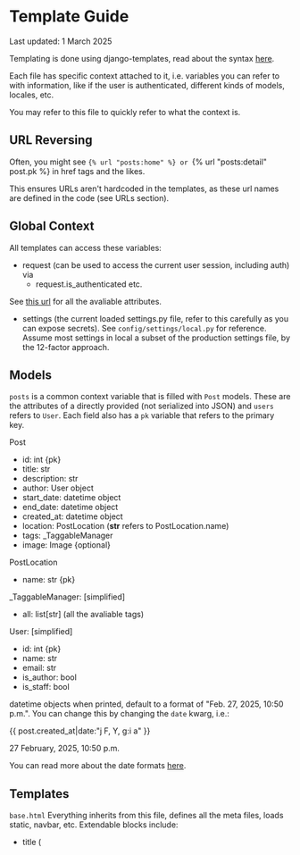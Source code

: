# Template Guide
Last updated: 1 March 2025

Templating is done using django-templates, read about the syntax [here](https://docs.djangoproject.com/en/5.1/ref/templates/language/).

Each file has specific context attached to it, i.e. variables you can refer to with information, like if the user is authenticated, different kinds of models, locales, etc.

You may refer to this file to quickly refer to what the context is.

## URL Reversing
Often, you might see `{% url "posts:home" %} or `{% url "posts:detail" post.pk %} in href tags and the likes.

This ensures URLs aren't hardcoded in the templates, as these url names are defined in the code (see URLs section).


## Global Context
All templates can access these variables:
- request (can be used to access the current user session, including auth) via
  - request.is_authenticated
etc.

See [this url](https://docs.djangoproject.com/en/5.1/ref/request-response/>) for all the avaliable attributes.

- settings (the current loaded settings.py file, refer to this carefully as you can expose secrets).
See `config/settings/local.py` for reference. Assume most settings in local a subset of the production settings file, by the 12-factor approach.


## Models
`posts` is a common context variable that is filled with `Post` models. These are the attributes of a directly provided (not serialized into JSON) and `users` refers to `User`. Each field also has a `pk` variable that refers to the primary key.

Post
- id: int {pk}
- title: str
- description: str
- author: User object
- start_date: datetime object
- end_date: datetime object
- created_at: datetime object
- location: PostLocation (__str__ refers to PostLocation.name)
- tags: _TaggableManager
- image: Image {optional}

PostLocation
- name: str {pk}

_TaggableManager: [simplified]
- all: list[str] (all the avaliable tags)

User: [simplified]
- id: int {pk}
- name: str
- email: str
- is_author: bool
- is_staff: bool

datetime objects when printed, default to a format of "Feb. 27, 2025, 10:50 p.m.".
You can change this by changing the `date` kwarg, i.e.:

<p>{{ post.created_at|date:"j F, Y, g:i a" }}</p>
27 February, 2025, 10:50 p.m.

You can read more about the date formats [here](https://docs.djangoproject.com/en/dev/ref/templates/builtins/#date).




## Templates
`base.html`
Everything inherits from this file, defines all the meta files, loads static, navbar, etc.
Extendable blocks include:
- title (<title/>)
- css (add file-specific stylesheets, remember to {{ block.super }})
- java (add file-specific script files, remember to {{ block.super }})
- body (to override all content)
- main/content (main file elements)
- modal (add any pop-ups here)
- inline_javascript (minor functions that don't deserve to be in a js file)

The navbar active links are auto set by a custom templatetag (the class called is `.nav-active`), see pre-made example in file.



`posts/home.html`
The primary page users will view, starts with an initial set of posts based on the URL filters (see `static/js/home.js` for more info -- same filters).

Initial set of posts can be referred with `posts` and the filter params by `params`. Filter params come in a dictionary (key: value). Latest filters are:
- page (p): int
- posts_per_page (c): int
- sort_type (s): "newest" | "oldest" | "start_date"
- author_ids (a): list[str]
- tags (t): list[str]

`home.js` comes with a basic function, `refreshPosts` that outlines how to dynamically query and refresh posts when filters are changed.


`posts/compact_posts.html`
When refreshing posts dynamically, it must be rendered first by the server to avoid code repetition. This is where a set of `posts` are rendered.

For standarization, `home.html` {% include %}s this file.


`posts/detail.html`
When a post is clicked, this is the URL that the browser should forward to see all the 'details' of the post.

To the user, the URL should be like: `domain.com/post/<int>`. To you, it should be `{% url "posts:detail" post.pk}`.


`dashboard/home.html`
Pretty much identical to `posts.html`, you may assume the user is logged in to access this template.

`posts` refers to the posts of the user, and should use a `compact_posts.html`-esque approach (if querying the api, always filter with author_ids set to [request.user.id], you can access this in the JS via DOM by storing it in a hidden tag or use an in-line approach).

`dashboard/post_form.html`
No additional context should need to be passed here, this should be created using the aid of `crispy_forms` (don't worry about it for now)


Accounts and logging in is done via abstraction and inheritance mostly.

Since there are 9,483,234 templates that need to be made for auth like forgot password, sign up, social auth, email confirmation which all really share the same stuff:
`django-allauth` has nicely provided an abstraction using `crispy_forms` which also does all the relevant field validation (like checking the email is an email).

The `allauth/elements` directory consists of the main elements, like the buttons, fields, etc.

There are two main files in `allauth/layouts`: `entrance.html` and `manage.html`.

`manage.html` should not be changed unless necessary, adding stuff to ALL the auth pages (like adding an app-wide css file) should be done in `entrance.html`.


## URLs
There should be examples of URLs in the templates already, if you would like to take a look at all the currently added URLs, follow `config/urls.py`.

That should `include()` urls from apps, defined in `discoverutm/<app_name>/urls.py`. Each app url points to a view that points to the template (and defines context)
and most have a `name` kwarg, this is the reverse kwarg if you would like to access this url.

Example:
`discoverutm/posts/detail.py`
The name for one url is `post-detail`, so you can reverse to it by doing {% url "post-detail" %}.

Some url files have an app_name at the top,
`discoverutm/dashboard/urls.py`

```python
app_name = "dashboard"
urlpatterns = [
    path("", views.dashboard_page_view, name="home"),
    path("new/", views.post_form_view, name="new-post"),
]
```

In this case, to refer to the first url, {% url "dashboard:home" %} (prefix by app_name).

If quotes, just use " in the html tag and ' in the template tag. Like "{% url 'dashboard:home' %}"

## Admin Portal
There is an admin site to see all the database models and add things.

If you want to create Posts and things, the only method right now is to:

Go to 127.0.0.1:8000/admin (or whatever the Docker host is) then sign in with the admin credentials (a@a.com and password 'a') on local.

Create a PostLocation first (click the plus) then a Post, set the author to a@a.com and location to your new location.

Tags can be added like `dog,discord,board games`.
